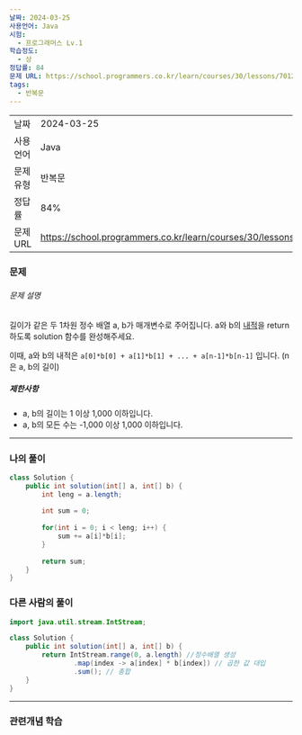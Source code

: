 ```yaml
---
날짜: 2024-03-25
사용언어: Java
시험:
  - 프로그래머스 Lv.1
학습정도:
  - 상
정답률: 84
문제 URL: https://school.programmers.co.kr/learn/courses/30/lessons/70128
tags:
  - 반복문
---
```

|        |                                                                 |
| ------ | --------------------------------------------------------------- |
| 날짜     | 2024-03-25                                                      |
| 사용 언어  | Java                                                            |
| 문제 유형  | 반복문                                                             |
| 정답률    | 84%                                                             |
| 문제 URL | https://school.programmers.co.kr/learn/courses/30/lessons/70128 |

### 문제

###### 문제 설명
길이가 같은 두 1차원 정수 배열 a, b가 매개변수로 주어집니다. a와 b의 [내적](https://en.wikipedia.org/wiki/Dot_product)을 return 하도록 solution 함수를 완성해주세요.

이때, a와 b의 내적은 `a[0]*b[0] + a[1]*b[1] + ... + a[n-1]*b[n-1]` 입니다. (n은 a, b의 길이)

##### 제한사항
- a, b의 길이는 1 이상 1,000 이하입니다.
- a, b의 모든 수는 -1,000 이상 1,000 이하입니다.

---

### 나의 풀이

```java
class Solution {
    public int solution(int[] a, int[] b) {
        int leng = a.length;
        
        int sum = 0;
        
        for(int i = 0; i < leng; i++) {
            sum += a[i]*b[i];
        }
        
        return sum;
    }
}
```

### 다른 사람의 풀이

```java
import java.util.stream.IntStream;

class Solution {
    public int solution(int[] a, int[] b) {
        return IntStream.range(0, a.length) //정수배열 생성
		        .map(index -> a[index] * b[index]) // 곱한 값 대입
		        .sum(); // 총합
    }
}
```

---
### 관련개념 학습
